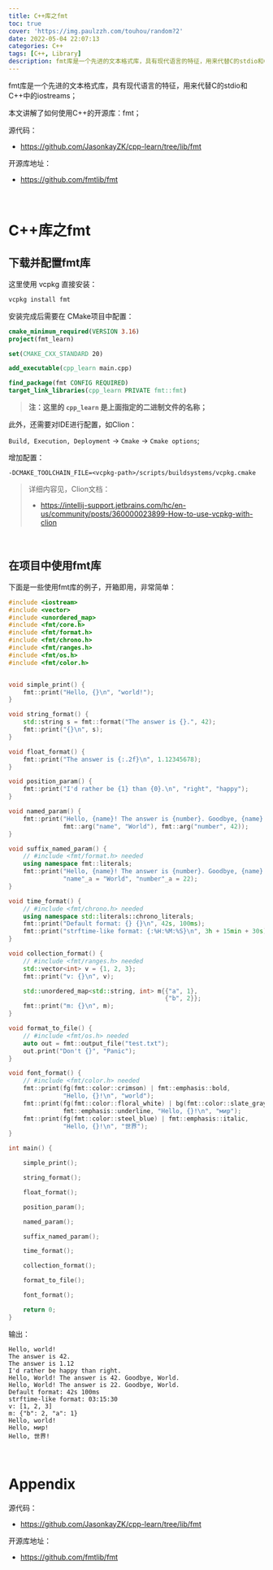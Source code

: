 ```yaml
---
title: C++库之fmt
toc: true
cover: 'https://img.paulzzh.com/touhou/random?2'
date: 2022-05-04 22:07:13
categories: C++
tags: [C++, Library]
description: fmt库是一个先进的文本格式库，具有现代语言的特征，用来代替C的stdio和C++中的iostreams。本文讲解了如何使用C++的开源库：fmt；
---
```


fmt库是一个先进的文本格式库，具有现代语言的特征，用来代替C的stdio和C++中的iostreams；

本文讲解了如何使用C++的开源库：fmt；

源代码：

-   https://github.com/JasonkayZK/cpp-learn/tree/lib/fmt

开源库地址：

-   https://github.com/fmtlib/fmt

<br/>

<!--more-->

# **C++库之fmt**

## **下载并配置fmt库**

这里使用 vcpkg 直接安装：

```bash
vcpkg install fmt
```

安装完成后需要在 CMake项目中配置：

```cmake
cmake_minimum_required(VERSION 3.16)
project(fmt_learn)

set(CMAKE_CXX_STANDARD 20)

add_executable(cpp_learn main.cpp)

find_package(fmt CONFIG REQUIRED)
target_link_libraries(cpp_learn PRIVATE fmt::fmt)
```

>   **注：这里的 `cpp_learn` 是上面指定的二进制文件的名称；**

此外，还需要对IDE进行配置，如Clion：

`Build, Execution, Deployment` -> `Cmake` -> `Cmake options`;

增加配置：

```
-DCMAKE_TOOLCHAIN_FILE=<vcpkg-path>/scripts/buildsystems/vcpkg.cmake
```

>   详细内容见，Clion文档：
>
>   -   https://intellij-support.jetbrains.com/hc/en-us/community/posts/360000023899-How-to-use-vcpkg-with-clion

<br/>

## **在项目中使用fmt库**

下面是一些使用fmt库的例子，开箱即用，非常简单：

```c++
#include <iostream>
#include <vector>
#include <unordered_map>
#include <fmt/core.h>
#include <fmt/format.h>
#include <fmt/chrono.h>
#include <fmt/ranges.h>
#include <fmt/os.h>
#include <fmt/color.h>


void simple_print() {
    fmt::print("Hello, {}\n", "world!");
}

void string_format() {
    std::string s = fmt::format("The answer is {}.", 42);
    fmt::print("{}\n", s);
}

void float_format() {
    fmt::print("The answer is {:.2f}\n", 1.12345678);
}

void position_param() {
    fmt::print("I'd rather be {1} than {0}.\n", "right", "happy");
}

void named_param() {
    fmt::print("Hello, {name}! The answer is {number}. Goodbye, {name}.\n",
               fmt::arg("name", "World"), fmt::arg("number", 42));
}

void suffix_named_param() {
    // #include <fmt/format.h> needed
    using namespace fmt::literals;
    fmt::print("Hello, {name}! The answer is {number}. Goodbye, {name}.\n",
               "name"_a = "World", "number"_a = 22);
}

void time_format() {
    // #include <fmt/chrono.h> needed
    using namespace std::literals::chrono_literals;
    fmt::print("Default format: {} {}\n", 42s, 100ms);
    fmt::print("strftime-like format: {:%H:%M:%S}\n", 3h + 15min + 30s);
}

void collection_format() {
    // #include <fmt/ranges.h> needed
    std::vector<int> v = {1, 2, 3};
    fmt::print("v: {}\n", v);

    std::unordered_map<std::string, int> m{{"a", 1},
                                           {"b", 2}};
    fmt::print("m: {}\n", m);
}

void format_to_file() {
    // #include <fmt/os.h> needed
    auto out = fmt::output_file("test.txt");
    out.print("Don't {}", "Panic");
}

void font_format() {
    // #include <fmt/color.h> needed
    fmt::print(fg(fmt::color::crimson) | fmt::emphasis::bold,
               "Hello, {}!\n", "world");
    fmt::print(fg(fmt::color::floral_white) | bg(fmt::color::slate_gray) |
               fmt::emphasis::underline, "Hello, {}!\n", "мир");
    fmt::print(fg(fmt::color::steel_blue) | fmt::emphasis::italic,
               "Hello, {}!\n", "世界");
}

int main() {

    simple_print();

    string_format();

    float_format();

    position_param();

    named_param();

    suffix_named_param();

    time_format();

    collection_format();

    format_to_file();

    font_format();

    return 0;
}
```

输出：

```
Hello, world!
The answer is 42.
The answer is 1.12
I'd rather be happy than right.
Hello, World! The answer is 42. Goodbye, World.
Hello, World! The answer is 22. Goodbye, World.
Default format: 42s 100ms
strftime-like format: 03:15:30
v: [1, 2, 3]
m: {"b": 2, "a": 1}
Hello, world!
Hello, мир!
Hello, 世界!
```

<br/>

# **Appendix**

源代码：

-   https://github.com/JasonkayZK/cpp-learn/tree/lib/fmt

开源库地址：

-   https://github.com/fmtlib/fmt


<br/>
